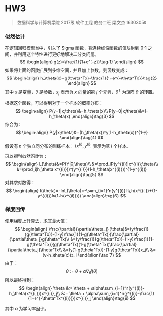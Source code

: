 # HW3

> 数据科学与计算机学院 2017级 软件工程 教务二班 梁文杰 16303050

### 似然估计

在逻辑回归模型当中，引入了 Sigma 函数，将连续线性函数的值映射到 0-1 之间，并利用这个特性进行更好地解决二分类问题。
$$
\begin{align}
g(z)=\frac{1}{1+e^{-z}}\tag{1}
\end{align}
$$
 如果将上面的函数扩展到多维空间，并且加上参数，则函数变成： 
$$
\begin{align}
h_\theta(x)=g(\theta^Tx)=\frac{1}{1+e^{-\theta^Tx}}\tag{2}
\end{align}
$$
其中 $x$ 是变量，$\theta$ 是参数，$x_j$ 表示为 $x$ 向量的第 $j$ 个元素，$\theta^T$ 为矩阵 $\theta$ 的转置。

根据这个函数，可以得到对于一个样本的概率分布：
$$
\begin{align}
P(y=1|x;\theta)&=h_\theta(x)\\
P(y=0|x;\theta)&=1-h_\theta(x)
\end{align}\tag{3}
$$
综合为：
$$
\begin{align}
P(y|x;\theta)&=(h_\theta(x))^y(1-h_\theta(x))^{1-y}
\end{align}\tag{4}
$$
假设有 $n$ 个独立同分布的训练样本： $(x^{(i)}, y^{(i)})$ 表示为第 $i$ 个样本。

可以得到似然函数为：
$$
\begin{align}
L(\theta)&=P(Y|X;\theta)\\
&=\prod_iP(y^{(i)}|x^{(i)};\theta)\\
&=\prod_i(h_\theta(x^{(i)}))^{y^{(i)}}(1-h_\theta(x^{(i)}))^{1-y^{(i)}}
\end{align}\tag{5}
$$
对其求对数得：
$$
\begin{align}
l(\theta)=-lnL(\theta)=-\sum_{i=1}^n(y^{(i)}ln\,h(x^{(i)})+(1-y^{(i)})ln(1-h(x^{(i)})))
\end{align}\tag{6}
$$

### 梯度回传

使用梯度上升算法，求其最大值：
$$
\begin{align}
\frac{\partial}{\partial\theta_j}l(\theta)&=(y\frac{1}{g(\theta^Tx)}-(1-y)\frac{1}{1-g(\theta^Tx)})\frac{\partial}{\partial\theta_j}g(\theta^Tx)\\
&=(y\frac{1}{g(\theta^Tx)}-(1-y)\frac{1}{1-g(\theta^Tx)})g(\theta^Tx)(1-g(\theta^Tx))\frac{\partial}{\partial\theta_j}\theta^Tx\\
&=(y(1-g(\theta^Tx))-(1-y)g(\theta^Tx))x_j\\
&=(y-h_\theta(x))x_j
\end{align}\tag{7}
$$
由于：
$$
\theta := \theta + \alpha\nabla_\theta l(\theta)\tag{8}
$$
所以最终得到：
$$
\begin{align}
\theta &:= \theta + \alpha\sum_{i=1}^n(y^{(i)}-h_\theta(x^{(i)}))x^{(i)}_j\\
&:= \theta + \alpha\sum_{i=1}^n(y^{(i)}-\frac{1}{1+e^{-\theta^Tx^{(i)}}})x^{(i)}_j
\end{align}\tag{9}
$$

其中 $\alpha$ 为学习率因子。
